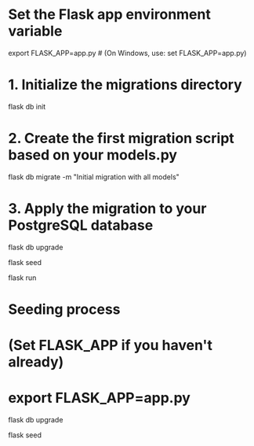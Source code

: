 
# Set the Flask app environment variable
export FLASK_APP=app.py  # (On Windows, use: set FLASK_APP=app.py)

# 1. Initialize the migrations directory
flask db init

# 2. Create the first migration script based on your models.py
flask db migrate -m "Initial migration with all models"

# 3. Apply the migration to your PostgreSQL database
flask db upgrade

flask seed

flask run

# Seeding process

# (Set FLASK_APP if you haven't already)
# export FLASK_APP=app.py
flask db upgrade

flask seed
